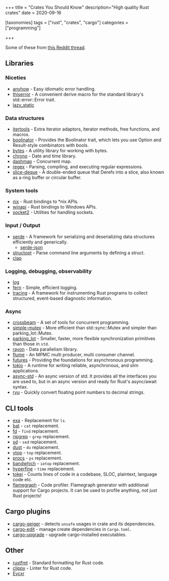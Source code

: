 +++
title = "Crates You Should Know"
description="High quality Rust crates"
date = 2020-09-16

[taxonomies]
tags = ["rust", "crates", "cargo"]
categories = ["programming"]

+++

Some of these from [this Reddit thread](https://www.reddit.com/r/rust/comments/hat5bt/what_are_your_favorite_better_than_std_crates/).

## Libraries

### Niceties

* [anyhow](https://crates.io/crates/anyhow) - Easy idiomatic error handling.
* [thiserror](https://crates.io/crates/thiserror) - A convenient derive macro for the standard library's std::error::Error trait.
* [lazy_static](https://crates.io/crates/lazy_static)

### Data structures

* [itertools](https://crates.io/crates/itertools) - Extra iterator adaptors, iterator methods, free functions, and macros.
* [boolinator](https://crates.io/crates/boolinator) - Provides the Boolinator trait, which lets you use Option and Result-style combinators with bools.
* [bytes](https://crates.io/crates/bytes) - A utility library for working with bytes.
* [chrono](https://crates.io/crates/chrono) - Date and time library.
* [dashmap](https://crates.io/crates/dashmap) - Concurrent map.
* [regex](https://crates.io/crates/regex) - Parsing, compiling, and executing regular expressions.
* [slice-deque](https://crates.io/crates/slice_deque) - A double-ended queue that Derefs into a slice, also known as a ring buffer or circular buffer.

### System tools

* [nix](https://crates.io/crates/nix) - Rust bindings to *nix APIs.
* [winapi](https://crates.io/crates/winapi) - Rust bindings to Windows APIs.
* [socket2](https://crates.io/crates/socket2) - Utilities for handling sockets.

### Input / Output

* [serde](https://crates.io/crates/serde) - A framework for serializing and deserializing data structures efficiently and generically.
  * [serde-json](https://crates.io/crates/serde_json)
* [structopt](https://crates.io/crates/structopt) - Parse command line arguments by defining a struct.
* [clap](https://crates.io/crates/clap)

### Logging, debugging, observability

* [log](https://crates.io/crates/log)
* [fern](https://crates.io/crates/fern) - Simple, efficient logging.
* [tracing](https://crates.io/crates/tracing) - A framework for instrumenting Rust programs to collect structured, event-based diagnostic information.

### Async

* [crossbeam](https://crates.io/crates/crossbeam) - A set of tools for concurrent programming.
* [simple-mutex](https://crates.io/crates/simple-mutex) - More efficient than std::sync::Mutex and simpler than parking_lot::Mutex.
* [parking_lot](https://crates.io/crates/parking_lot) - Smaller, faster, more flexible synchronization primitives than those in `std`.
* [rayon](https://crates.io/crates/rayon) - Data parallelism library.
* [flume](https://crates.io/crates/flume) - An MPMC multi producer, multi consumer channel.
* [futures](https://crates.io/crates/futures) - Providing the foundations for asynchronous programming.
* [tokio](https://crates.io/crates/tokio) - A runtime for writing reliable, asynchronous, and slim applications.
* [async-std](https://crates.io/crates/async-std) - An async version of std. It provides all the interfaces you are used to, but in an async version and ready for Rust's async/await syntax.
* [ryu](https://crates.io/crates/ryu) - Quickly convert floating point numbers to decimal strings.

## CLI tools

* [exa](https://github.com/ogham/exa) - Replacement for `ls`.
* [bat](https://github.com/sharkdp/bat) - `cat` replacement.
* [fd](https://github.com/sharkdp/fd) - `find` replacement.
* [ripgrep](https://github.com/BurntSushi/ripgrep) - `grep` replacement.
* [sd](https://github.com/chmln/sd) - `sed` replacement.
* [dust](https://github.com/bootandy/dust) - `du` replacement.
* [ytop](https://github.com/cjbassi/ytop) - `top` replacement.
* [procs](https://github.com/dalance/procs) - `ps` replacement.
* [bandwhich](https://github.com/imsnif/bandwhich) - `iotop` replacement.
* [hyperfine](https://github.com/sharkdp/hyperfine) - `time` replacement.
* [tokei](https://github.com/XAMPPRocky/tokei) - Counts lines of code in a codebase, SLOC, plaintext, language code etc.
* [flamegraph](https://crates.io/crates/flamegraph) - Code profiler. Flamegraph generator with additional support for Cargo projects. It can be used to profile anything, not just Rust projects!

## Cargo plugins

* [cargo-geiger](https://crates.io/crates/cargo-geiger) - detects `unsafe` usages in crate and its dependencies.
* [cargo-edit](https://github.com/killercup/cargo-edit) - manage create dependencies in `Cargo.toml`.
* [cargo-upgrade](https://github.com/nabijaczleweli/cargo-update) - upgrade cargo-installed executables.

## Other

* [rustfmt](https://github.com/rust-lang/rustfmt) - Standard formatting for Rust code.
* [clippy](https://github.com/rust-lang/rust-clippy) - Linter for Rust code.
* [Evcxr](https://github.com/google/evcxr)
